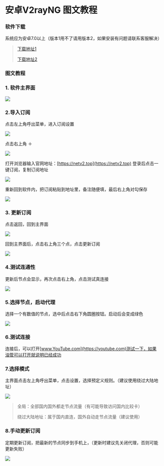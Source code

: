 # 安卓V2rayNG 图文教程

### 软件下载

系统应为安卓7.0以上（版本1用不了请用版本2，如果安装有问题请联系客服解决）

> [下载地址1](https://cloud.abcabc.cyou/alibaba/Cross%20Firewalls/V2rayNG/v2fly.apk)
>
> [下载地址2](https://airnet.lanzoui.com/iIlE7okx4wd)

### 图文教程

### 1. 软件主界面

![](../.gitbook/assets/Screenshot\_2021-04-15-10-21-14-317\_com.v2ray.ang.jpg)

### 2.导入订阅

点击左上角呼出菜单，进入订阅设置

![](../.gitbook/assets/Screenshot\_2021-04-15-10-21-19-487\_com.v2ray.ang.jpg)

点击右上角 ＋

![](../.gitbook/assets/Screenshot\_2021-04-15-10-21-28-453\_com.v2ray.ang.jpg)

打开浏览器输入官网地址：[https://netv2.top](https://netv2.top) 登录后点击一键订阅，复制订阅地址

![](../.gitbook/assets/Screenshot\_2021-04-15-10-53-24-132\_com.android.chrome.jpg)

重新回到软件内，把订阅粘贴到地址里，备注随便填，最后右上角对勾保存

![](../.gitbook/assets/Screenshot\_2021-04-15-10-21-50-366\_com.v2ray.ang.jpg)

### 3. 更新订阅

点击返回，回到主界面

![](../.gitbook/assets/Screenshot\_2021-04-15-10-21-57-860\_com.v2ray.ang.jpg)

回到主界面后，点击右上角三个点，点击更新订阅

![](../.gitbook/assets/Screenshot\_2021-04-15-10-23-15-879\_com.v2ray.ang.jpg)

### 4.测试连通性

更新后节点会显示，再次点击右上角，点击测试真连接

![](<../.gitbook/assets/Screenshot\_2021-04-15-10-24-01-086\_com.v2ray.ang (1).jpg>)

### 5.选择节点，启动代理

选择一个有数值的节点，选中后点击右下角圆圈按钮。启动后会变成绿色

![](../.gitbook/assets/Screenshot\_2021-04-15-11-17-07-277\_com.v2ray.ang.jpg)

### 6.测试连接

连接后，可以打开[www.YouTube.com](https://youtube.com)测试一下，如果油管可以打开就说明已经成功

### 7.选择模式

主界面点击左上角呼出菜单，点击设置，选择预定义规则。（建议使用绕过大陆地址）

![](../.gitbook/assets/Screenshot\_2021-04-15-10-24-41-043\_com.v2ray.ang.jpg)

> 全局：全部国内国外都走节点流量（有可能导致访问国内比较卡）
>
> 绕过大陆地址：属于国内直连，国外自动走节点流量（建议使用）

### 8.手动更新订阅

定期更新订阅，把最新的节点同步到手机上，（更新时建议先关闭代理，否则可能更新失败）

![](../.gitbook/assets/Screenshot\_2021-04-15-10-22-38-043\_com.v2ray.ang.jpg)
